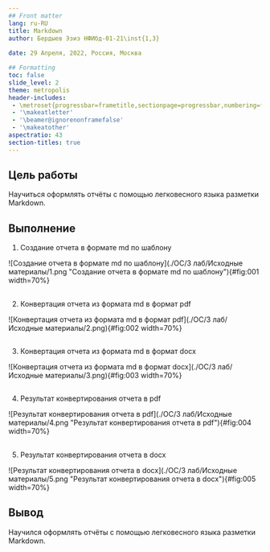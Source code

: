 ```yaml
---
## Front matter
lang: ru-RU
title: Markdown
author: Бердыев Эзиз НФИбд-01-21\inst{1,3}
	
date: 29 Апреля, 2022, Россия, Москва

## Formatting
toc: false
slide_level: 2
theme: metropolis
header-includes: 
 - \metroset{progressbar=frametitle,sectionpage=progressbar,numbering=fraction}
 - '\makeatletter'
 - '\beamer@ignorenonframefalse'
 - '\makeatother'
aspectratio: 43
section-titles: true
---
```



## Цель работы
Научиться оформлять отчёты с помощью легковесного языка разметки Markdown.

## Выполнение

1. Создание отчета в формате md по шаблону

![Создание отчета в формате md по шаблону](./ОС/3 лаб/Исходные материалы/1.png "Создание отчета в формате md по шаблону"){#fig:001 width=70%}

##

2. Конвертация отчета  из формата md в формат pdf

![Конвертация отчета  из формата md в формат pdf](./ОС/3 лаб/Исходные материалы/2.png){#fig:002 width=70%}

##

3. Конвертация отчета  из формата md в формат docx

![Конвертация отчета  из формата md в формат docx](./ОС/3 лаб/Исходные материалы/3.png){#fig:003 width=70%}

##

4. Результат конвертирования отчета в pdf

![Результат конвертирования отчета в pdf](./ОС/3 лаб/Исходные материалы/4.png "Результат конвертирования отчета в pdf"){#fig:004 width=70%}

##

5. Результат конвертирования отчета в docx

![Результат конвертирования отчета в docx](./ОС/3 лаб/Исходные материалы/5.png "Результат конвертирования отчета в docx"){#fig:005 width=70%}


## Вывод
Научился оформлять отчёты с помощью легковесного языка разметки Markdown.